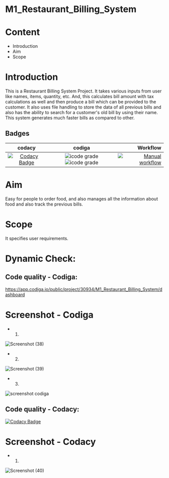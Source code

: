 # M1_Restaurant_Billing_System

# Content

* Introduction
* Aim 
* Scope



# Introduction

This is a Restaurant Billing System Project. It takes various inputs from user like names, items, quantity, etc. And, this calculates bill amount with tax calculations as well and then produce a bill which can be provided to the customer. It also uses file handling to store the data of all previous bills and also has the ability to search for a customer's old bill by using their name. This system generates much faster bills as compared to other.


## Badges




| codacy | codiga | Workflow |
|:------:|:------:| --------:|
| [![Codacy Badge](https://app.codacy.com/project/badge/Grade/bb6d15b058224f26a2acd4e72e0ce91b)](https://www.codacy.com/gh/Mehak769/M1_Restaurant_Billing_System/dashboard?utm_source=github.com&amp;utm_medium=referral&amp;utm_content=Mehak769/M1_Restaurant_Billing_System&amp;utm_campaign=Badge_Grade) | ![icode grade](https://api.codiga.io/project/30934/score/svg)  ![icode grade](https://api.codiga.io/project/30934/status/svg) | [![Manual workflow](https://github.com/Mehak769/M1_Restaurant_Billing_System/actions/workflows/manual.yml/badge.svg)](https://github.com/Mehak769/M1_Restaurant_Billing_System/actions/workflows/manual.yml) |



# Aim 
Easy for people to order food, and also manages all the information about food and also track the previous bills.

# Scope

It specifies user requirements.





# Dynamic Check:

## Code quality - Codiga:
https://app.codiga.io/public/project/30934/M1_Restaurant_Billing_System/dashboard


# Screenshot - Codiga

* 1. 
![Screenshot (38)](https://user-images.githubusercontent.com/63239130/153392604-ade7a063-1fde-43cd-a9e5-1d37d7295e55.png)

* 2. 
![Screenshot (39)](https://user-images.githubusercontent.com/63239130/153392866-2d8e4925-6359-435b-9705-93d6f857ca98.png)

* 3. 
![screenshot codiga](https://user-images.githubusercontent.com/63239130/153393151-137f1016-bc6f-41af-8b71-585ce21904b6.png)


## Code quality - Codacy:
[![Codacy Badge](https://app.codacy.com/project/badge/Grade/bb6d15b058224f26a2acd4e72e0ce91b)](https://www.codacy.com/gh/Mehak769/M1_Restaurant_Billing_System/dashboard?utm_source=github.com&amp;utm_medium=referral&amp;utm_content=Mehak769/M1_Restaurant_Billing_System&amp;utm_campaign=Badge_Grade)

# Screenshot - Codacy

* 1. 
![Screenshot (40)](https://user-images.githubusercontent.com/63239130/153395273-ac91d0a9-0197-4c85-949e-5333fe35dcbd.png)